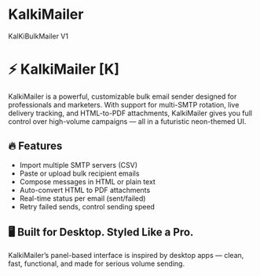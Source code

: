 # KalkiMailer
KalKiBulkMailer V1

# ⚡ KalkiMailer [K]

KalkiMailer is a powerful, customizable bulk email sender designed for professionals and marketers. With support for multi-SMTP rotation, live delivery tracking, and HTML-to-PDF attachments, KalkiMailer gives you full control over high-volume campaigns — all in a futuristic neon-themed UI.

## 🔥 Features
- Import multiple SMTP servers (CSV)
- Paste or upload bulk recipient emails
- Compose messages in HTML or plain text
- Auto-convert HTML to PDF attachments
- Real-time status per email (sent/failed)
- Retry failed sends, control sending speed

## 🖥️ Built for Desktop. Styled Like a Pro.
KalkiMailer’s panel-based interface is inspired by desktop apps — clean, fast, functional, and made for serious volume sending.
